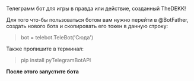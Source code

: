Телеграмм бот для игры в правда или действие, созданный TheDEKK!

Для того что-бы пользоваться ботом вам нужно перейти в @BotFather, создать нового бота и скопировать его токен в данную строку:
> bot = telebot.TeleBot('Сюда')

Также пропишите в терминал:
> pip install pyTelegramBotAPI

**После этого запустите бота**
